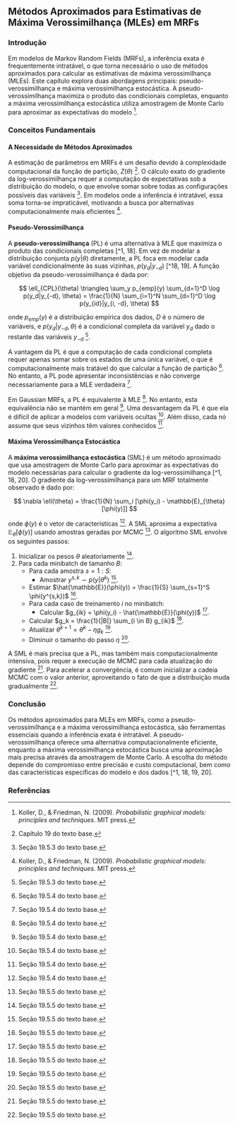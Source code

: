 ## Métodos Aproximados para Estimativas de Máxima Verossimilhança (MLEs) em MRFs

### Introdução
Em modelos de Markov Random Fields (MRFs), a inferência exata é frequentemente intratável, o que torna necessário o uso de métodos aproximados para calcular as estimativas de máxima verossimilhança (MLEs). Este capítulo explora duas abordagens principais: pseudo-verossimilhança e máxima verossimilhança estocástica. A pseudo-verossimilhança maximiza o produto das condicionais completas, enquanto a máxima verossimilhança estocástica utiliza amostragem de Monte Carlo para aproximar as expectativas do modelo [^1].

### Conceitos Fundamentais

#### A Necessidade de Métodos Aproximados
A estimação de parâmetros em MRFs é um desafio devido à complexidade computacional da função de partição, $Z(\theta)$ [^6]. O cálculo exato do gradiente da log-verossimilhança requer a computação de expectativas sob a distribuição do modelo, o que envolve somar sobre todas as configurações possíveis das variáveis [^18]. Em modelos onde a inferência é intratável, essa soma torna-se impraticável, motivando a busca por alternativas computacionalmente mais eficientes [^1].

#### Pseudo-Verossimilhança
A **pseudo-verossimilhança** (PL) é uma alternativa à MLE que maximiza o produto das condicionais completas [^1, 18]. Em vez de modelar a distribuição conjunta $p(y|\theta)$ diretamente, a PL foca em modelar cada variável condicionalmente às suas vizinhas, $p(y_d|y_{-d})$ [^18, 19]. A função objetivo da pseudo-verossimilhança é dada por:

$$
\ell_{CPL}(\theta) \triangleq \sum_y p_{emp}(y) \sum_{d=1}^D \log p(y_d|y_{-d}, \theta) = \frac{1}{N} \sum_{i=1}^N \sum_{d=1}^D \log p(y_{id}|y_{i, -d}, \theta)
$$

onde $p_{emp}(y)$ é a distribuição empírica dos dados, $D$ é o número de variáveis, e $p(y_d|y_{-d}, \theta)$ é a condicional completa da variável $y_d$ dado o restante das variáveis $y_{-d}$ [^18].

A vantagem da PL é que a computação de cada condicional completa requer apenas somar sobre os estados de uma única variável, o que é computacionalmente mais tratável do que calcular a função de partição [^19]. No entanto, a PL pode apresentar inconsistências e não converge necessariamente para a MLE verdadeira [^19].

Em Gaussian MRFs, a PL é equivalente à MLE [^19]. No entanto, esta equivalência não se mantém em geral [^19]. Uma desvantagem da PL é que ela é difícil de aplicar a modelos com variáveis ocultas [^19]. Além disso, cada nó assume que seus vizinhos têm valores conhecidos [^19].

#### Máxima Verossimilhança Estocástica
A **máxima verossimilhança estocástica** (SML) é um método aproximado que usa amostragem de Monte Carlo para aproximar as expectativas do modelo necessárias para calcular o gradiente da log-verossimilhança [^1, 18, 20]. O gradiente da log-verossimilhança para um MRF totalmente observado é dado por:

$$
\nabla \ell(\theta) = \frac{1}{N} \sum_i [\phi(y_i) - \mathbb{E}_{\theta}[\phi(y)]]
$$

onde $\phi(y)$ é o vetor de características [^19]. A SML aproxima a expectativa $\mathbb{E}_{\theta}[\phi(y)]$ usando amostras geradas por MCMC [^20]. O algoritmo SML envolve os seguintes passos:

1.  Inicializar os pesos $\theta$ aleatoriamente [^20].
2.  Para cada minibatch de tamanho $B$:
    *   Para cada amostra $s = 1:S$:
        *   Amostrar $y^{s,k} \sim p(y|\theta^k)$ [^20].
    *   Estimar $\hat{\mathbb{E}}(\phi(y)) = \frac{1}{S} \sum_{s=1}^S \phi(y^{s,k})$ [^20].
    *   Para cada caso de treinamento $i$ no minibatch:
        *   Calcular $g_{ik} = \phi(y_i) - \hat{\mathbb{E}}(\phi(y))$ [^20].
    *   Calcular $g_k = \frac{1}{|B|} \sum_{i \in B} g_{ik}$ [^20].
    *   Atualizar $\theta^{k+1} = \theta^k - \eta g_k$ [^20].
    *   Diminuir o tamanho do passo $\eta$ [^20].

A SML é mais precisa que a PL, mas também mais computacionalmente intensiva, pois requer a execução de MCMC para cada atualização do gradiente [^20]. Para acelerar a convergência, é comum inicializar a cadeia MCMC com o valor anterior, aproveitando o fato de que a distribuição muda gradualmente [^20].

### Conclusão

Os métodos aproximados para MLEs em MRFs, como a pseudo-verossimilhança e a máxima verossimilhança estocástica, são ferramentas essenciais quando a inferência exata é intratável. A pseudo-verossimilhança oferece uma alternativa computacionalmente eficiente, enquanto a máxima verossimilhança estocástica busca uma aproximação mais precisa através da amostragem de Monte Carlo. A escolha do método depende do compromisso entre precisão e custo computacional, bem como das características específicas do modelo e dos dados [^1, 18, 19, 20].

### Referências
[^1]: Koller, D., & Friedman, N. (2009). *Probabilistic graphical models: principles and techniques*. MIT press.
[^6]: Capítulo 19 do texto base.
[^18]: Seção 19.5.3 do texto base.
[^19]: Seção 19.5.4 do texto base.
[^20]: Seção 19.5.5 do texto base.
<!-- END -->